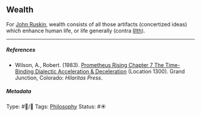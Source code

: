 ## Wealth

For [John Ruskin](), wealth consists of all those artifacts (concertized ideas) which enhance human life, or life generally (contra [Illth](Illth.md)). 

---

##### References

* Wilson, A., Robert. (1983). [Prometheus Rising Chapter 7 The Time-Binding Dialectic Acceleration & Deceleration](Prometheus%20Rising%20Chapter%207%20The%20Time-Binding%20Dialectic%20Acceleration%20&%20Deceleration.md) (Location 1300). Grand Junction, Colorado: *Hilaritas Press*.

##### Metadata

Type: #🔵/🔵 
Tags: [Philosophy](Philosophy.md)
Status: #☀️ 
